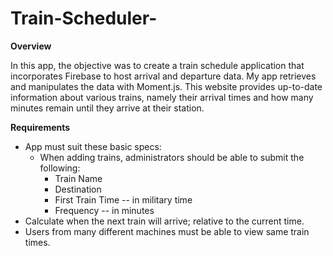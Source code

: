 # Train-Scheduler-

**Overview**

In this app, the objective was to create a train schedule application 
that incorporates Firebase to host arrival and departure data. 
My app retrieves and manipulates the data with Moment.js. 
This website provides up-to-date information about various trains, namely 
their arrival times and how many minutes remain until they arrive at their station.

**Requirements**

* App must suit these basic specs:
  * When adding trains, administrators should be able to submit the following:
    * Train Name
    * Destination
    * First Train Time -- in military time
    * Frequency -- in minutes
* Calculate when the next train will arrive; relative to the current time.
* Users from many different machines must be able to view same train times.
